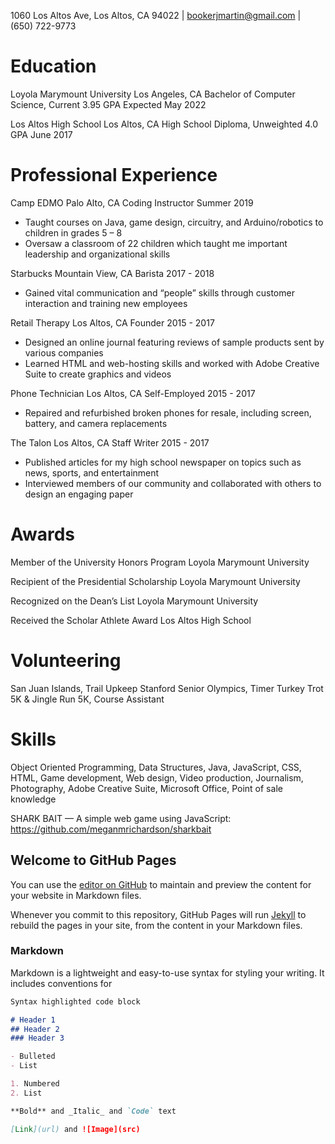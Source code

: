 1060 Los Altos Ave, Los Altos, CA 94022 | bookerjmartin@gmail.com | (650) 722-9773 
# Education
 
Loyola Marymount University
Los Angeles, CA
Bachelor of Computer Science, Current 3.95 GPA
Expected May 2022

Los Altos High School
Los Altos, CA
High School Diploma, Unweighted 4.0 GPA
June 2017

# Professional Experience
 
Camp EDMO
Palo Alto, CA
Coding Instructor
Summer 2019
- Taught courses on Java, game design, circuitry, and Arduino/robotics to children in grades 5 – 8
- Oversaw a classroom of 22 children which taught me important leadership and organizational skills

Starbucks
Mountain View, CA
Barista
2017 - 2018
- Gained vital communication and “people” skills through customer interaction and training new employees

Retail Therapy
Los Altos, CA Founder
2015 - 2017
- Designed an online journal featuring reviews of sample products sent by various companies
- Learned HTML and web-hosting skills and worked with Adobe Creative Suite to create graphics and videos

Phone Technician
Los Altos, CA
Self-Employed
2015 - 2017
- Repaired and refurbished broken phones for resale, including screen, battery, and camera replacements

The Talon
Los Altos, CA
Staff Writer
2015 - 2017
- Published articles for my high school newspaper on topics such as news, sports, and entertainment
- Interviewed members of our community and collaborated with others to design an engaging paper 

# Awards

Member of the University Honors Program
Loyola Marymount University

Recipient of the Presidential Scholarship
Loyola Marymount University

Recognized on the Dean’s List
Loyola Marymount University

Received the Scholar Athlete Award
Los Altos High School 

# Volunteering
 
San Juan Islands, Trail Upkeep
Stanford Senior Olympics, Timer
Turkey Trot 5K & Jingle Run 5K, Course Assistant

# Skills
 
Object Oriented Programming, Data Structures, Java, JavaScript, CSS, HTML, Game development, Web design, Video production, Journalism, Photography, Adobe Creative Suite, Microsoft Office, Point of sale knowledge 
 
SHARK BAIT — A simple web game using JavaScript: https://github.com/meganmrichardson/sharkbait 

## Welcome to GitHub Pages

You can use the [editor on GitHub](https://github.com/Booker-M/Booker-M.github.io/edit/master/README.md) to maintain and preview the content for your website in Markdown files.

Whenever you commit to this repository, GitHub Pages will run [Jekyll](https://jekyllrb.com/) to rebuild the pages in your site, from the content in your Markdown files.

### Markdown

Markdown is a lightweight and easy-to-use syntax for styling your writing. It includes conventions for

```markdown
Syntax highlighted code block

# Header 1
## Header 2
### Header 3

- Bulleted
- List

1. Numbered
2. List

**Bold** and _Italic_ and `Code` text

[Link](url) and ![Image](src)
